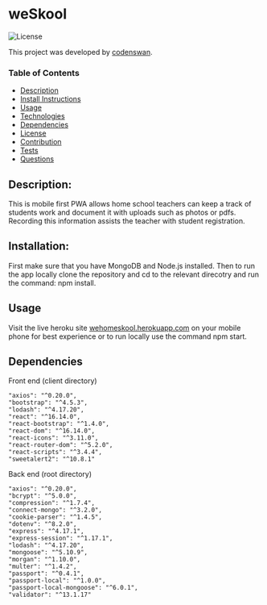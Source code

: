 # weSkool
![License](https://img.shields.io/badge/License-MIT-green)

This project was developed by [codenswan](https://github.com/codenswan).


### Table of Contents
* [Description](#Description)
* [Install Instructions](#Installation)
* [Usage](#Usage)
* [Technologies](#Technologies)
* [Dependencies](#Dependencies)
* [License](#License)
* [Contribution](#Contribution)
* [Tests](#Tests)
* [Questions](#Questions)

## Description:
This is mobile first PWA allows home school teachers can keep a track of students work and document it with uploads such as photos or pdfs. Recording this information assists the teacher with student registration. 


## Installation:
First make sure that you have MongoDB and Node.js installed. Then to run the app locally clone the repository and cd to the relevant direcotry and run the command: npm install.

## Usage
Visit the live heroku site [wehomeskool.herokuapp.com](https://wehomeskool.herokuapp.com/) on your mobile phone for best experience or to run locally use the command npm start.



## Dependencies
Front end (client directory)
```
"axios": "^0.20.0",
"bootstrap": "^4.5.3",
"lodash": "^4.17.20",
"react": "^16.14.0",
"react-bootstrap": "^1.4.0",
"react-dom": "^16.14.0",
"react-icons": "^3.11.0",
"react-router-dom": "^5.2.0",
"react-scripts": "^3.4.4",
"sweetalert2": "^10.8.1"
```
Back end (root directory)
```
"axios": "^0.20.0",
"bcrypt": "^5.0.0",
"compression": "^1.7.4",
"connect-mongo": "^3.2.0",
"cookie-parser": "^1.4.5",
"dotenv": "^8.2.0",
"express": "^4.17.1",
"express-session": "^1.17.1",
"lodash": "^4.17.20",
"mongoose": "^5.10.9",
"morgan": "^1.10.0",
"multer": "^1.4.2",
"passport": "^0.4.1",
"passport-local": "^1.0.0",
"passport-local-mongoose": "^6.0.1",
"validator": "^13.1.17"
```
